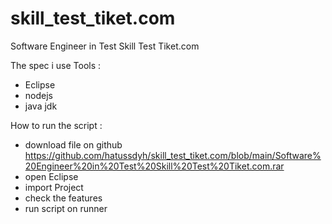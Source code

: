 # skill_test_tiket.com
Software Engineer in Test Skill Test Tiket.com

The spec i use
Tools :
- Eclipse
- nodejs
- java jdk

How to run the script :
- download file on github https://github.com/hatussdyh/skill_test_tiket.com/blob/main/Software%20Engineer%20in%20Test%20Skill%20Test%20Tiket.com.rar
- open Eclipse
- import Project
- check the features
- run script on runner
